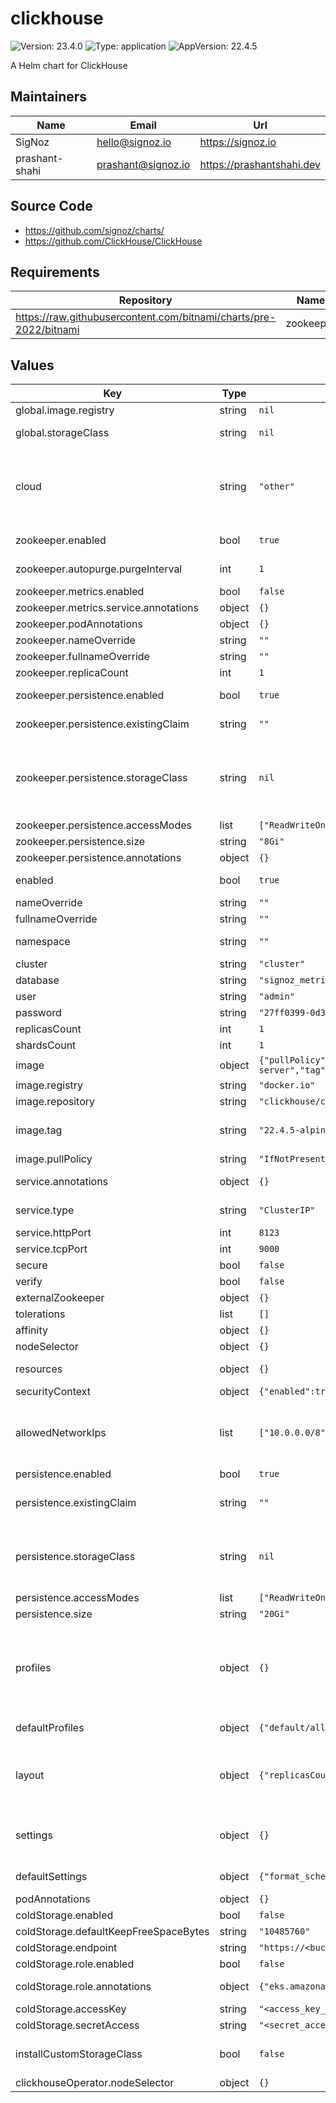# clickhouse

![Version: 23.4.0](https://img.shields.io/badge/Version-23.4.0-informational?style=flat-square) ![Type: application](https://img.shields.io/badge/Type-application-informational?style=flat-square) ![AppVersion: 22.4.5](https://img.shields.io/badge/AppVersion-22.4.5-informational?style=flat-square)

A Helm chart for ClickHouse

## Maintainers

| Name | Email | Url |
| ---- | ------ | --- |
| SigNoz | <hello@signoz.io> | <https://signoz.io> |
| prashant-shahi | <prashant@signoz.io> | <https://prashantshahi.dev> |

## Source Code

* <https://github.com/signoz/charts/>
* <https://github.com/ClickHouse/ClickHouse>

## Requirements

| Repository | Name | Version |
|------------|------|---------|
| https://raw.githubusercontent.com/bitnami/charts/pre-2022/bitnami | zookeeper | 7.0.5 |

## Values

| Key | Type | Default | Description |
|-----|------|---------|-------------|
| global.image.registry | string | `nil` | Overrides the Docker registry globally for all images |
| global.storageClass | string | `nil` | Overrides the storage class for all PVC with persistence enabled. |
| cloud | string | `"other"` | Cloud service being deployed on (example: `aws`, `azure`, `gcp`, `hcloud`, `other`). Based on the cloud, storage class for the persistent volume is selected. When set to 'aws' or 'gcp', new expandible storage class is created. When set to something else or not set, the default storage class (if any) from the k8s cluster is selected. |
| zookeeper.enabled | bool | `true` | Whether to install zookeeper. If false, `clickhouse.externalZookeeper` must be set. |
| zookeeper.autopurge.purgeInterval | int | `1` | The time interval (in hours) for which the purge task has to be triggered |
| zookeeper.metrics.enabled | bool | `false` | Enable Prometheus to access ZooKeeper metrics endpoint. |
| zookeeper.metrics.service.annotations | object | `{}` | ZooKeeper metrics service annotation |
| zookeeper.podAnnotations | object | `{}` |  |
| zookeeper.nameOverride | string | `""` | Name override for zookeeper app |
| zookeeper.fullnameOverride | string | `""` | Fullname override for zookeeper app |
| zookeeper.replicaCount | int | `1` | replica count for zookeeper |
| zookeeper.persistence.enabled | bool | `true` | Enable ZooKeeper data persistence using PVC. If false, use emptyDir  |
| zookeeper.persistence.existingClaim | string | `""` | Name of an existing PVC to use (only when deploying a single replica)  |
| zookeeper.persistence.storageClass | string | `nil` | PVC Storage Class for ZooKeeper data volume If defined, storageClassName: <storageClass> If set to "-", storageClassName: "", which disables dynamic provisioning If undefined (the default) or set to null, no storageClassName spec is   set, choosing the default provisioner.  (gp2 on AWS, standard on   GKE, AWS & OpenStack)  |
| zookeeper.persistence.accessModes | list | `["ReadWriteOnce"]` | PVC Access modes |
| zookeeper.persistence.size | string | `"8Gi"` | PVC Storage Request for ZooKeeper data volume |
| zookeeper.persistence.annotations | object | `{}` | Annotations for the PVC |
| enabled | bool | `true` | Whether to install clickhouse. If false, `clickhouse.host` must be set |
| nameOverride | string | `""` | Name override for clickhouse |
| fullnameOverride | string | `""` | Fullname override for clickhouse |
| namespace | string | `""` | Which namespace to install `clickhouse-operator` to (defaults to namespace chart is installed to) |
| cluster | string | `"cluster"` | Clickhouse cluster |
| database | string | `"signoz_metrics"` | Clickhouse database |
| user | string | `"admin"` | Clickhouse user |
| password | string | `"27ff0399-0d3a-4bd8-919d-17c2181e6fb9"` | Clickhouse password |
| replicasCount | int | `1` | Clickhouse cluster replicas |
| shardsCount | int | `1` | Clickhouse cluster shards |
| image | object | `{"pullPolicy":"IfNotPresent","registry":"docker.io","repository":"clickhouse/clickhouse-server","tag":"22.4.5-alpine"}` | Clickhouse image |
| image.registry | string | `"docker.io"` | Clickhouse image registry to use. |
| image.repository | string | `"clickhouse/clickhouse-server"` | Clickhouse image repository to use. |
| image.tag | string | `"22.4.5-alpine"` | Clickhouse image tag. Note: SigNoz does not support all versions of ClickHouse. Please override the default only if you know what you are doing. |
| image.pullPolicy | string | `"IfNotPresent"` | Clickhouse image pull policy. |
| service.annotations | object | `{}` | Annotations to use by service associated to Clickhouse instance |
| service.type | string | `"ClusterIP"` | Service Type: LoadBalancer (allows external access) or NodePort (more secure, no extra cost) |
| service.httpPort | int | `8123` | Clickhouse HTTP port |
| service.tcpPort | int | `9000` | Clickhouse TCP port |
| secure | bool | `false` | Whether to use TLS connection connecting to ClickHouse |
| verify | bool | `false` | Whether to verify TLS certificate on connection to ClickHouse |
| externalZookeeper | object | `{}` | URL for external zookeeper. |
| tolerations | list | `[]` | Toleration labels for clickhouse pod assignment |
| affinity | object | `{}` | Affinity settings for clickhouse pod |
| nodeSelector | object | `{}` | node selector for settings for clickhouse pod |
| resources | object | `{}` | Clickhouse resource requests/limits. See more at http://kubernetes.io/docs/user-guide/compute-resources/ |
| securityContext | object | `{"enabled":true,"fsGroup":101,"runAsGroup":101,"runAsUser":101}` | Security context for Clickhouse node |
| allowedNetworkIps | list | `["10.0.0.0/8","172.16.0.0/12","192.168.0.0/16"]` | An allowlist of IP addresses or network masks the ClickHouse user is allowed to access from. By default anything within a private network will be allowed. This should suffice for most use case although to expose to other networks you will need to update this setting.  |
| persistence.enabled | bool | `true` | Enable data persistence using PVC. |
| persistence.existingClaim | string | `""` | Use a manually managed Persistent Volume and Claim. If defined, PVC must be created manually before volume will be bound.  |
| persistence.storageClass | string | `nil` | Persistent Volume Storage Class to use. If defined, `storageClassName: <storageClass>`. If set to "-", `storageClassName: ""`, which disables dynamic provisioning If undefined (the default) or set to `null`, no storageClassName spec is set, choosing the default provisioner.  |
| persistence.accessModes | list | `["ReadWriteOnce"]` | Access Modes for persistent volume |
| persistence.size | string | `"20Gi"` | Persistent Volume size |
| profiles | object | `{}` | Clickhouse user profile configuration. You can use this to override profile settings, for example `default/max_memory_usage: 40000000000` For the full list of settings, see: - https://clickhouse.com/docs/en/operations/settings/settings-profiles/ - https://clickhouse.com/docs/en/operations/settings/settings/  |
| defaultProfiles | object | `{"default/allow_experimental_window_functions":"1","default/allow_nondeterministic_mutations":"1"}` | Default user profile configuration for Clickhouse. !!! Please DO NOT override this !!! |
| layout | object | `{"replicasCount":1,"shardsCount":1}` | Clickhouse cluster layout. (Experimental, use at own risk) For a full list of options, see https://github.com/Altinity/clickhouse-operator/blob/master/docs/custom_resource_explained.md section on clusters and layouts. |
| settings | object | `{}` | ClickHouse settings configuration. You can use this to override settings, for example `prometheus/port: 9363` For the full list of settings, see: - https://clickhouse.com/docs/en/operations/settings/settings/ |
| defaultSettings | object | `{"format_schema_path":"/etc/clickhouse-server/config.d/"}` | Default settings configuration for ClickHouse. !!! Please DO NOT override this !!! |
| podAnnotations | object | `{}` | ClickHouse pod(s) annotation. |
| coldStorage.enabled | bool | `false` | Whether to enable S3 cold storage |
| coldStorage.defaultKeepFreeSpaceBytes | string | `"10485760"` | Reserve free space on default disk (in bytes) |
| coldStorage.endpoint | string | `"https://<bucket-name>.s3.amazonaws.com/data/"` | AWS S3 endpoint |
| coldStorage.role.enabled | bool | `false` | Whether to enable AWS IAM ARN role. |
| coldStorage.role.annotations | object | `{"eks.amazonaws.com/role-arn":"arn:aws:iam::******:role/*****"}` | Annotations to use by service account associated to Clickhouse instance |
| coldStorage.accessKey | string | `"<access_key_id>"` | AWS Access Key |
| coldStorage.secretAccess | string | `"<secret_access_key>"` | AWS Secret Access Key |
| installCustomStorageClass | bool | `false` | When the `installCustomStorageClass` is enabled with `cloud` set as `gcp` or `aws`, it creates custom storage class with volume expansion permission.  |
| clickhouseOperator.nodeSelector | object | `{}` | ClickhouseOperator node selector |

